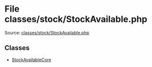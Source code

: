 File classes/stock/StockAvailable.php
=========

Source: [classes/stock/StockAvailable.php](https://github.com/PrestaShop/PrestaShop/blob/1.5.6.1/classes/stock/StockAvailable.php)


Classes
-------

* [StockAvailableCore](class.StockAvailableCore.md)

